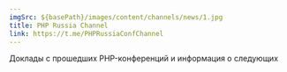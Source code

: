 ```yaml
---
imgSrc: ${basePath}/images/content/channels/news/1.jpg
title: PHP Russia Channel
link: https://t.me/PHPRussiaConfChannel
---
```


Доклады с прошедших PHP-конференций и информация о следующих

